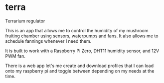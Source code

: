 # terra
Terrarium regulator


This is an app that allows me to  control the humidity of my mushroom fruiting chamber using sensors, waterpumps and fans. It also allows me to schedule fannings whenever I need them.

It is built to work with a Raspberry Pi Zero, DHT11 humidity sensor, and 12V PWM fan.

There is a web app let's me create and download profiles that I can load onto my raspberry pi and toggle 
between depending on my needs at the time.
